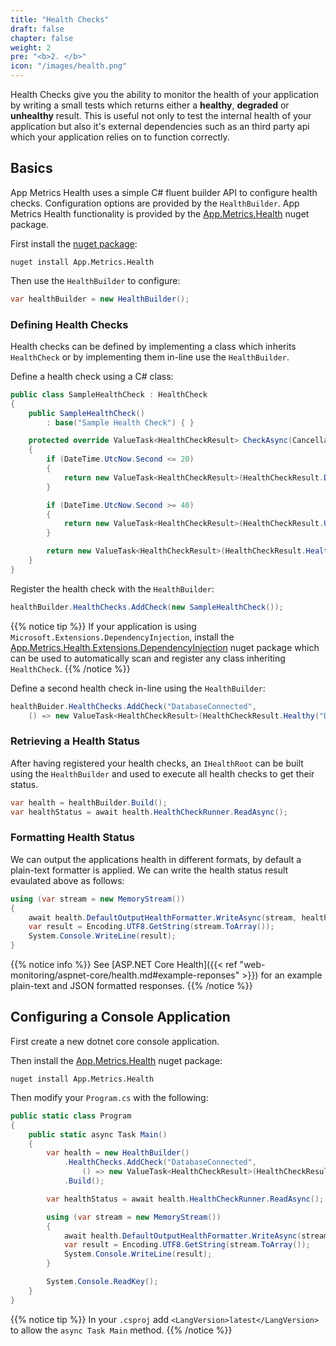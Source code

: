 ```yaml
---
title: "Health Checks"
draft: false
chapter: false
weight: 2
pre: "<b>2. </b>"
icon: "/images/health.png"
---
```


Health Checks give you the ability to monitor the health of your application by writing a small tests which returns either a **healthy**, **degraded** or **unhealthy** result. This is useful not only to test the internal health of your application but also it's external dependencies such as an third party api which your application relies on to function correctly.

## Basics

App Metrics Health uses a simple C# fluent builder API to configure health checks. Configuration options are provided by the `HealthBuilder`. App Metrics Health functionality is provided by the [App.Metrics.Health](https://www.nuget.org/packages/App.Metrics.Health/) nuget package.

<i class="fa fa-hand-o-right"></i> First install the [nuget package](https://www.nuget.org/packages/App.Metrics.Health/):

```console
nuget install App.Metrics.Health
```

<i class="fa fa-hand-o-right"></i> Then use the `HealthBuilder` to configure:

```csharp
var healthBuilder = new HealthBuilder();
```

### Defining Health Checks

Health checks can be defined by implementing a class which inherits `HealthCheck` or by implementing them in-line use the `HealthBuilder`.

<i class="fa fa-hand-o-right"></i> Define a health check using a C# class:

```csharp
public class SampleHealthCheck : HealthCheck
{
    public SampleHealthCheck()
        : base("Sample Health Check") { }

    protected override ValueTask<HealthCheckResult> CheckAsync(CancellationToken cancellationToken = default)
    {
        if (DateTime.UtcNow.Second <= 20)
        {
            return new ValueTask<HealthCheckResult>(HealthCheckResult.Degraded());
        }

        if (DateTime.UtcNow.Second >= 40)
        {
            return new ValueTask<HealthCheckResult>(HealthCheckResult.Unhealthy());
        }

        return new ValueTask<HealthCheckResult>(HealthCheckResult.Healthy());
    }
}
```

<i class="fa fa-hand-o-right"></i> Register the health check with the `HealthBuilder`:

```csharp
healthBuilder.HealthChecks.AddCheck(new SampleHealthCheck());
```

{{% notice tip %}}
If your application is using `Microsoft.Extensions.DependencyInjection`, install the [App.Metrics.Health.Extensions.DependencyInjection](https://www.nuget.org/packages/App.Metrics.Health.Extensions.DependencyInjection/) nuget package which can be used to automatically scan and register any class inheriting `HealthCheck`.
{{% /notice %}}

<i class="fa fa-hand-o-right"></i> Define a second health check in-line using the `HealthBuilder`:

```csharp
healthBuider.HealthChecks.AddCheck("DatabaseConnected", 
    () => new ValueTask<HealthCheckResult>(HealthCheckResult.Healthy("Database Connection OK")));
```

### Retrieving a Health Status

After having registered your health checks, an `IHealthRoot` can be built using the `HealthBuilder` and used to execute all health checks to get their status.

```csharp
var health = healthBuilder.Build();
var healthStatus = await health.HealthCheckRunner.ReadAsync();
```

### Formatting Health Status

We can output the applications health in different formats, by default a plain-text formatter is applied. We can write the health status result evaulated above as follows:

```csharp
using (var stream = new MemoryStream())
{
    await health.DefaultOutputHealthFormatter.WriteAsync(stream, healthStatus);
    var result = Encoding.UTF8.GetString(stream.ToArray());
    System.Console.WriteLine(result);
}
```

{{% notice info %}}
See [ASP.NET Core Health]({{< ref "web-monitoring/aspnet-core/health.md#example-reponses" >}}) for an example plain-text and JSON formatted responses.
{{% /notice %}}

## Configuring a Console Application

<i class="fa fa-hand-o-right"></i> First create a new dotnet core console application.

<i class="fa fa-hand-o-right"></i> Then install the [App.Metrics.Health](https://www.nuget.org/packages/App.Metrics.Health/) nuget package:

```console
nuget install App.Metrics.Health
```

<i class="fa fa-hand-o-right"></i> Then modify your `Program.cs` with the following:

```csharp
public static class Program
{
    public static async Task Main()
    {
        var health = new HealthBuilder()
            .HealthChecks.AddCheck("DatabaseConnected",
                () => new ValueTask<HealthCheckResult>(HealthCheckResult.Healthy("Database Connection OK")))
            .Build();

        var healthStatus = await health.HealthCheckRunner.ReadAsync();

        using (var stream = new MemoryStream())
        {
            await health.DefaultOutputHealthFormatter.WriteAsync(stream, healthStatus);
            var result = Encoding.UTF8.GetString(stream.ToArray());
            System.Console.WriteLine(result);
        }

        System.Console.ReadKey();
    }
}
```

{{% notice tip %}}
In your `.csproj` add `<LangVersion>latest</LangVersion>` to allow the `async Task Main` method.
{{% /notice %}}
